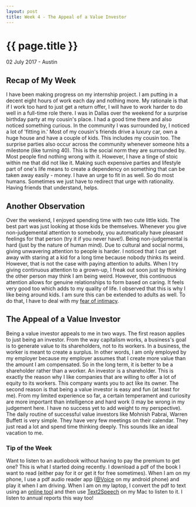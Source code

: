 ```yaml
---
layout: post
title: Week 4 - The Appeal of a Value Investor
---
```


{{ page.title }}
================

<p class="meta">02 July 2017 - Austin</p>

## Recap of My Week
I have been making progress on my internship project. I am putting in a decent eight hours of work each day and nothing more. My rationale is that if I work too hard to just get a return offer, I will have to work harder to do well in a full-time role there. I was in Dallas over the weekend for a surprise birthday party at my cousin's place. I had a good time there and also noticed something curious. In the community I was surrounded by, I noticed a lot of 'fitting in.' Most of my cousin's friends drive a luxury car, own a huge house and have a couple of kids. This includes my cousin too. The surprise parties also occur across the community whenever someone hits a milestone (like turning 40). This is the social norm they are surrounded by. Most people find nothing wrong with it. However, I have a tinge of stoic within me that did not like it. Making such expensive parties and lifestyle part of one's life means to create a dependency on something that can be taken away easily - money. I have an urge to fit in as well. So do most humans. Sometimes we just have to redirect that urge with rationality. Having friends that understand, helps.

## Another Observation
Over the weekend, I enjoyed spending time with two cute little kids. The best part was just looking at those kids be themselves. Whenever you give non-judgemental attention to somebody, you automatically have pleasant feelings for that person (try it if you never have!). Being non-judgemental is hard (just by the nature of human mind). Due to cultural and social norms, giving unwavering attention to people is harder. I noticed that I can get away with staring at a kid for a long time because nobody thinks its weird. However, that is not the case with paying attention to adults. When I try giving continuous attention to a grown-up, I freak out soon just by thinking the other person may think I am being weird. However, this continuous attention allows for genuine relationships to form based on caring. It feels very good too which adds to my quality of life. I observed that this is why I like being around kids. I am sure this can be extended to adults as well. To do that, I have to deal with my [fear of intimacy](http://www.huffingtonpost.com/margaret-paul-phd/fear-of-intimacy_b_884536.html).

## The Appeal of a Value Investor
Being a value investor appeals to me in two ways. The first reason applies to just being an investor. From the way capitalism works, a business's goal is to generate value to its shareholders, not to its workers. In a business, the worker is meant to create a surplus. In other words, I am only employed by my employer because my employer assumes that I create more value than the amount I am compensated. So in the long term, it is better to be a shareholder rather than a worker. An investor is a shareholder. This is exactly the reason why I like companies that are willing to offer a lot of equity to its workers. This company wants you to act like its owner. The second reason is that being a value investor is easy and fun (at least for me). From my limited experience so far, a certain temperament and curiosity are more important than intelligence and hard work (I may be wrong in my judgement here. I have no success yet to add weight to my perspective). The daily routine of successful value investors like Mohnish Pabrai, Warren Buffett is very simple. They have very few meetings on their calendar. They just read a lot and spend time thinking deeply. This sounds like an ideal vacation to me.

### Tip of the Week
Want to listen to an audiobook without having to pay the premium to get one? This is what I started doing recently. I download a pdf of the book I want to read (either pay for it or get it for free sometimes). When I am on my phone, I use a pdf audio reader app ([@Voice](http://www.hyperionics.com/atVoice/) on my android phone) and play it when I am driving. When I am on my laptop, I convert the pdf to text using an [online tool](http://pdftotext.com/) and then use [Text2Speech](https://itunes.apple.com/us/app/text2speech/id467038962?mt=12) on my Mac to listen to it. I listen to annual reports this way too!
